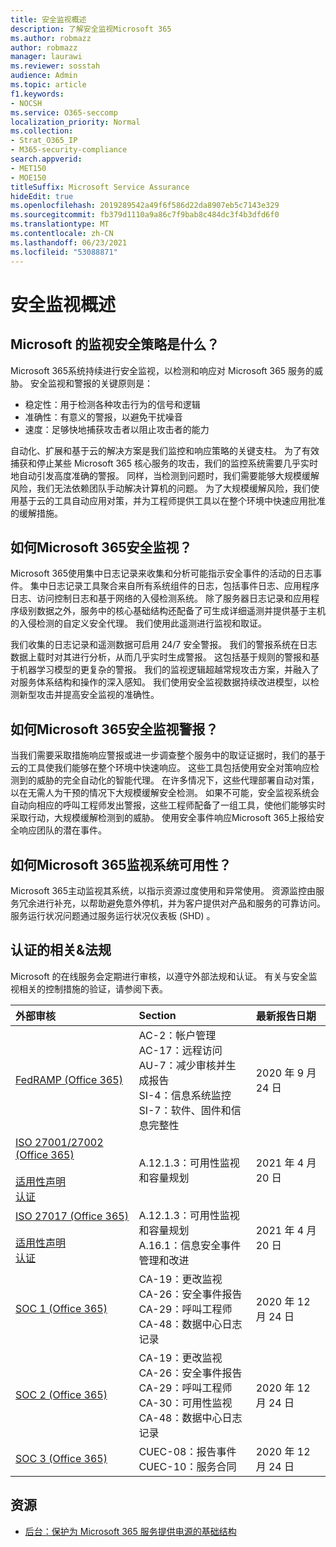 ```yaml
---
title: 安全监视概述
description: 了解安全监视Microsoft 365
ms.author: robmazz
author: robmazz
manager: laurawi
ms.reviewer: sosstah
audience: Admin
ms.topic: article
f1.keywords:
- NOCSH
ms.service: O365-seccomp
localization_priority: Normal
ms.collection:
- Strat_O365_IP
- M365-security-compliance
search.appverid:
- MET150
- MOE150
titleSuffix: Microsoft Service Assurance
hideEdit: true
ms.openlocfilehash: 2019289542a49f6f586d22da8907eb5c7143e329
ms.sourcegitcommit: fb379d1110a9a86c7f9bab8c484dc3f4b3dfd6f0
ms.translationtype: MT
ms.contentlocale: zh-CN
ms.lasthandoff: 06/23/2021
ms.locfileid: "53088871"
---
```

# <a name="security-monitoring-overview"></a>安全监视概述

## <a name="what-is-microsofts-strategy-for-monitoring-security"></a>Microsoft 的监视安全策略是什么？

Microsoft 365系统持续进行安全监视，以检测和响应对 Microsoft 365 服务的威胁。 安全监视和警报的关键原则是：

- 稳定性：用于检测各种攻击行为的信号和逻辑
- 准确性：有意义的警报，以避免干扰噪音
- 速度：足够快地捕获攻击者以阻止攻击者的能力

自动化、扩展和基于云的解决方案是我们监控和响应策略的关键支柱。 为了有效捕获和停止某些 Microsoft 365 核心服务的攻击，我们的监控系统需要几乎实时地自动引发高度准确的警报。 同样，当检测到问题时，我们需要能够大规模缓解风险，我们无法依赖团队手动解决计算机的问题。 为了大规模缓解风险，我们使用基于云的工具自动应用对策，并为工程师提供工具以在整个环境中快速应用批准的缓解措施。

## <a name="how-does-microsoft-365-perform-security-monitoring"></a>如何Microsoft 365安全监视？

Microsoft 365使用集中日志记录来收集和分析可能指示安全事件的活动的日志事件。 集中日志记录工具聚合来自所有系统组件的日志，包括事件日志、应用程序日志、访问控制日志和基于网络的入侵检测系统。 除了服务器日志记录和应用程序级别数据之外，服务中的核心基础结构还配备了可生成详细遥测并提供基于主机的入侵检测的自定义安全代理。 我们使用此遥测进行监视和取证。

我们收集的日志记录和遥测数据可启用 24/7 安全警报。 我们的警报系统在日志数据上载时对其进行分析，从而几乎实时生成警报。 这包括基于规则的警报和基于机器学习模型的更复杂的警报。 我们的监视逻辑超越常规攻击方案，并融入了对服务体系结构和操作的深入感知。 我们使用安全监视数据持续改进模型，以检测新型攻击并提高安全监视的准确性。

## <a name="how-does-microsoft-365-respond-to-security-monitoring-alerts"></a>如何Microsoft 365安全监视警报？

当我们需要采取措施响应警报或进一步调查整个服务中的取证证据时，我们的基于云的工具使我们能够在整个环境中快速响应。 这些工具包括使用安全对策响应检测到的威胁的完全自动化的智能代理。 在许多情况下，这些代理部署自动对策，以在无需人为干预的情况下大规模缓解安全检测。 如果不可能，安全监视系统会自动向相应的呼叫工程师发出警报，这些工程师配备了一组工具，使他们能够实时采取行动，大规模缓解检测到的威胁。 使用安全事件响应Microsoft 365上报给安全响应团队的潜在事件。

## <a name="how-does-microsoft-365-monitor-system-availability"></a>如何Microsoft 365监视系统可用性？

Microsoft 365主动监视其系统，以指示资源过度使用和异常使用。 资源监控由服务冗余进行补充，以帮助避免意外停机，并为客户提供对产品和服务的可靠访问。 服务运行状况问题通过服务运行状况仪表板 (SHD) 。

## <a name="related-external-regulations--certifications"></a>认证的相关&法规

Microsoft 的在线服务会定期进行审核，以遵守外部法规和认证。 有关与安全监视相关的控制措施的验证，请参阅下表。

| **外部审核** | **Section** | **最新报告日期** |
|:--------|:--------|:------|
| [FedRAMP (Office 365) ](https://compliance.microsoft.com/compliancemanager) | AC-2：帐户管理 <br> AC-17：远程访问 <br> AU-7：减少审核并生成报告 <br> SI-4：信息系统监控 <br> SI-7：软件、固件和信息完整性 <br> | 2020 年 9 月 24 日 |
| [ISO 27001/27002 (Office 365) ](https://servicetrust.microsoft.com/ViewPage/MSComplianceGuideV3?command=Download&downloadType=Document&downloadId=8d625374-4f2d-49f8-9d37-a4281ba98222&tab=7027ead0-3d6b-11e9-b9e1-290b1eb4cdeb&docTab=7027ead0-3d6b-11e9-b9e1-290b1eb4cdeb_ISO_Reports) <br> <br> [适用性声明](https://servicetrust.microsoft.com/ViewPage/MSComplianceGuideV3?command=Download&downloadType=Document&downloadId=c0df4ce8-c77e-4183-84eb-c8688470d8b1&tab=7027ead0-3d6b-11e9-b9e1-290b1eb4cdeb&docTab=7027ead0-3d6b-11e9-b9e1-290b1eb4cdeb_ISO_Reports) <br> [认证](https://servicetrust.microsoft.com/ViewPage/MSComplianceGuideV3?command=Download&downloadType=Document&downloadId=70de0999-5451-43a3-9ef4-761e8fbfb1a3&tab=7027ead0-3d6b-11e9-b9e1-290b1eb4cdeb&docTab=7027ead0-3d6b-11e9-b9e1-290b1eb4cdeb_ISO_Reports) | A.12.1.3：可用性监视和容量规划 | 2021 年 4 月 20 日 |
| [ISO 27017 (Office 365) ](https://servicetrust.microsoft.com/ViewPage/MSComplianceGuideV3?command=Download&downloadType=Document&downloadId=8d625374-4f2d-49f8-9d37-a4281ba98222&tab=7027ead0-3d6b-11e9-b9e1-290b1eb4cdeb&docTab=7027ead0-3d6b-11e9-b9e1-290b1eb4cdeb_ISO_Reports) <br><br> [适用性声明](https://servicetrust.microsoft.com/ViewPage/MSComplianceGuideV3?command=Download&downloadType=Document&downloadId=c0df4ce8-c77e-4183-84eb-c8688470d8b1&tab=7027ead0-3d6b-11e9-b9e1-290b1eb4cdeb&docTab=7027ead0-3d6b-11e9-b9e1-290b1eb4cdeb_ISO_Reports) <br> [认证](https://servicetrust.microsoft.com/ViewPage/MSComplianceGuideV3?command=Download&downloadType=Document&downloadId=70de0999-5451-43a3-9ef4-761e8fbfb1a3&tab=7027ead0-3d6b-11e9-b9e1-290b1eb4cdeb&docTab=7027ead0-3d6b-11e9-b9e1-290b1eb4cdeb_ISO_Reports) | A.12.1.3：可用性监视和容量规划 <br> A.16.1：信息安全事件管理和改进 | 2021 年 4 月 20 日 |
| [SOC 1 (Office 365)](https://servicetrust.microsoft.com/ViewPage/MSComplianceGuideV3?command=Download&downloadType=Document&downloadId=90df3f9c-3aaf-4dbf-99d0-ca9f2991721b&tab=7027ead0-3d6b-11e9-b9e1-290b1eb4cdeb&docTab=7027ead0-3d6b-11e9-b9e1-290b1eb4cdeb_SOC_%2F_SSAE_16_Reports) | CA-19：更改监视 <br> CA-26：安全事件报告 <br> CA-29：呼叫工程师 <br> CA-48：数据中心日志记录 | 2020 年 12 月 24 日 |
| [SOC 2 (Office 365) ](https://servicetrust.microsoft.com/ViewPage/MSComplianceGuideV3?command=Download&downloadType=Document&downloadId=a73c1738-7892-42b7-acd3-87b6371c53f6&tab=7027ead0-3d6b-11e9-b9e1-290b1eb4cdeb&docTab=7027ead0-3d6b-11e9-b9e1-290b1eb4cdeb_SOC_%2F_SSAE_16_Reports) | CA-19：更改监视 <br> CA-26：安全事件报告 <br> CA-29：呼叫工程师 <br> CA-30：可用性监视 <br> CA-48：数据中心日志记录 | 2020 年 12 月 24 日 |
| [SOC 3 (Office 365) ](https://servicetrust.microsoft.com/ViewPage/MSComplianceGuideV3?command=Download&downloadType=Document&downloadId=274054e5-4968-48d2-bf94-9a8eda5d7a93&tab=7027ead0-3d6b-11e9-b9e1-290b1eb4cdeb&docTab=7027ead0-3d6b-11e9-b9e1-290b1eb4cdeb_SOC_%2F_SSAE_16_Reports) | CUEC-08：报告事件 <br> CUEC-10：服务合同 | 2020 年 12 月 24 日 |

## <a name="resources"></a>资源

- [后台：保护为 Microsoft 365 服务提供电源的基础结构](https://download.microsoft.com/download/c/4/5/c45b197e-f0d9-4f40-bd5f-ed8fc7d0cd8c/M365DCSecurityIntro_Whitepaper.pdf)
